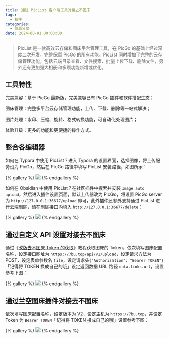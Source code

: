 ```yaml
---
title: 通过 PicList 客户端工具对接去不图床
tags:
  - 稿件
categories:
  - 资源分享
date: 2024-08-01 00:00:00
---
```


> PicList 是一款高效云存储和图床平台管理工具，在 PicGo 的基础上经过深度二次开发，完整保留 PicGo 的所有功能。PicList 同时增加了完整的云存储管理功能，包括云端目录查看、文件搜索、批量上传下载、删除文件，另外还有更加强大相册和多项功能新增或优化。

<!-- more -->

## 工具特性

完美兼容：基于 PicGo 最新版，完美兼容已有 PicGo 插件和软件搭配生态；

图床管理：完整多平台云存储管理功能，上传、下载、删除等一站式解决；

图片处理：水印、压缩、旋转、格式转换功能，可自动化处理图片；

体验升级：更多的功能和更便捷的操作方式。

## 整合各编辑器

如何在 Typora 中使用 PicList？进入 Typora 的设置界面，选择图像，将上传服务设为 PicGo，然后在 PicGo 路径中填写 PicList 安装路径，如图所示：

{% gallery %}
![](https://cdn.dusays.com/2024/08/733-1.jpg)
{% endgallery %}

如何在 Obsidian 中使用 PicList？在社区插件中搜索并安装 `Image auto upload`，然后进入插件设置页面，默认上传器改为 PicGo，将设置 PicGo server 为 `http://127.0.0.1:36677/upload` 即可，此外插件还额外支持通过 PicList 进行云端删除，请在删除接口内填入 `http://127.0.0.1:36677/delete`：

{% gallery %}
![](https://cdn.dusays.com/2024/08/733-2.jpg)
{% endgallery %}

## 通过自定义 API 设置对接去不图床

通过《[改版去不图床 Token 的获取](https://dusays.com/499/)》教程获取图床的 Token，依次填写图床配置名称，设定接口网址为 `https://7bu.top/api/v1/upload`，设定请求方法为 POST，设定表单参数名 `file`，设定请求头`{"Authorization": "Bearer TOKEN"}`「记得将 TOKEN 换成自己的哦」设定返回数据 URL 路径 `data.links.url`，设置参考下图：

{% gallery %}
![](https://cdn.dusays.com/2024/08/733-3.jpg)
{% endgallery %}

## 通过兰空图床插件对接去不图床

依次填写图床配置名称，设定版本为 V2，设定主机为 `https://7bu.top`，并设定 Token 为 `Bearer TOKEN`「记得将 TOKEN 换成自己的哦」设置参考下图：

{% gallery %}
![](https://cdn.dusays.com/2024/08/733-4.jpg)
{% endgallery %}
